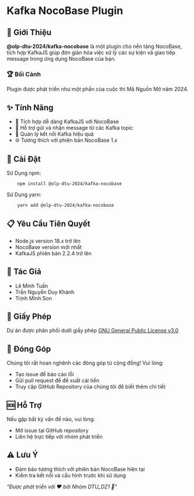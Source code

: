 # Kafka NocoBase Plugin
## 🌟 Giới Thiệu
**@olp-dtu-2024/kafka-nocobase** là một plugin cho nền tảng NocoBase, tích hợp KafkaJS giúp đơn giản hóa việc xử lý các sự kiện và giao tiếp message trong ứng dụng NocoBase của bạn.
### 🏆 Bối Cảnh
Plugin được phát triển như một phần của cuộc thi Mã Nguồn Mở năm 2024.

## ✨ Tính Năng
- 🔗 Tích hợp dễ dàng KafkaJS với NocoBase
- 📩 Hỗ trợ gửi và nhận message từ các Kafka topic
- 🔧 Quản lý kết nối Kafka hiệu quả
- 🌐 Tương thích với phiên bản NocoBase 1.x
## 🚀 Cài Đặt
Sử Dụng npm:

```
    npm install @olp-dtu-2024/kafka-nocobase
```
Sử Dụng yarn:
```
    yarn add @olp-dtu-2024/kafka-nocobase
```
## 📋 Yêu Cầu Tiên Quyết
- Node.js version 18.x trở lên
- NocoBase version mới nhất
- KafkaJS phiên bản 2.2.4 trở lên
## 👥 Tác Giả
- Lê Minh Tuấn
- Trần Nguyễn Duy Khánh
- Trịnh Minh Son

## 📄 Giấy Phép
Dự án được phân phối dưới giấy phép [GNU General Public License v3.0 ](https://github.com/olp-dtu-2024/DTU-GreenHope/blob/main/LICENCE)
## 🤝 Đóng Góp
Chúng tôi rất hoan nghênh các đóng góp từ cộng đồng! Vui lòng:

- Tạo issue để báo cáo lỗi
- Gửi pull request để đề xuất cải tiến
- Truy cập GitHub Repository của chúng tôi để biết thêm chi tiết

## 🆘 Hỗ Trợ
Nếu gặp bất kỳ vấn đề nào, vui lòng:

- Mở issue tại GitHub repository
- Liên hệ trực tiếp với nhóm phát triển
## ⚠️ Lưu Ý
- Đảm bảo tương thích với phiên bản NocoBase hiện tại
- Kiểm tra kết nối và cấu hình trước khi sử dụng



*"Được phát triển với ❤️ bởi Nhóm DTU_DZ1 🌟"*
